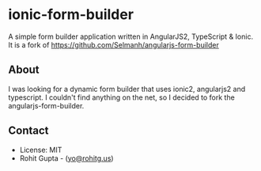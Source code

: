 ionic-form-builder
======================

A simple form builder application written in AngularJS2, TypeScript & Ionic.
It is a fork of https://github.com/Selmanh/angularjs-form-builder

## About

I was looking for a dynamic form builder that uses ionic2, angularjs2 and typescript. I couldn't find anything on the net, so I decided to fork the angularjs-form-builder.

## Contact
 - License: MIT
 - Rohit Gupta - (yo@rohitg.us)
